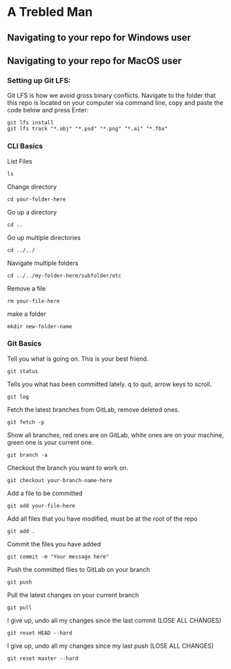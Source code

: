 # A Trebled Man

## Navigating to your repo for Windows user


## Navigating to your repo for MacOS user

### Setting up Git LFS:
Git LFS is how we avoid gross binary conflicts. Navigate to the folder that this repo is located on your computer via command line, copy and paste the code below and press Enter:

```
git lfs install
git lfs track "*.obj" "*.psd" "*.png" "*.ai" "*.fbx"
```

### CLI Basics
List Files
```
ls
```

Change directory
```
cd your-folder-here
```

Go up a directory
```
cd ..
```

Go up multiple directories
```
cd ../../
```

Navigate multiple folders
```
cd ../../my-folder-here/subfolder/etc
```

Remove a file
```
rm your-file-here
```

make a folder
```
mkdir new-folder-name
```

### Git Basics

Tell you what is going on. This is your best friend.
```
git status
```

Tells you what has been committed lately. q to quit, arrow keys to scroll.
```
git log
```

Fetch the latest branches from GitLab, remove deleted ones.
```
git fetch -p
```

Show all branches, red ones are on GitLab, white ones are on your machine, green one is your current one.
```
git branch -a
```

Checkout the branch you want to work on.
```
git checkout your-branch-name-here
```

Add a file to be committed
```
git add your-file-here
```

Add all files that you have modified, must be at the root of the repo
```
git add .
```

Commit the files you have added
```
git commit -m "Your message here"
```

Push the committed files to GitLab on your branch
```
git push
```

Pull the latest changes on your current branch
```
git pull
```

I give up, undo all my changes since the last commit (LOSE ALL CHANGES)
```
git reset HEAD --hard
```

I give up, undo all my changes since my last push (LOSE ALL CHANGES)
```
git reset master --hard
```